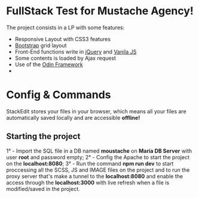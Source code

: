 # FullStack Test for Mustache Agency!

The project consists in a LP with some features:
- Responsive Layout with CSS3 features
- [Bootstrap](https://getbootstrap.com/) grid layout
- Front-End functions write in [jQuery](https://jquery.com/) and [Vanila JS](http://vanilla-js.com/)
- Some contents is loaded by Ajax request
- Use of the [Odin Framework](http://wpod.in/)
- 

# Config & Commands

StackEdit stores your files in your browser, which means all your files are automatically saved locally and are accessible **offline!**

## Starting the project

1° - Import the SQL file in a DB named **moustache** on **Maria DB Server** with user **root** and password empty;
2° - Config the Apache to start the project on the **localhost:8080**;
3° - Run the command **npm run dev** to start proccessing all the SCSS, JS and IMAGE files on the project and to run the proxy server that's make a tunnel to the **localhost:8080** and enable the access through the **localhost:3000** with live refresh when a file is modified/saved in the project.